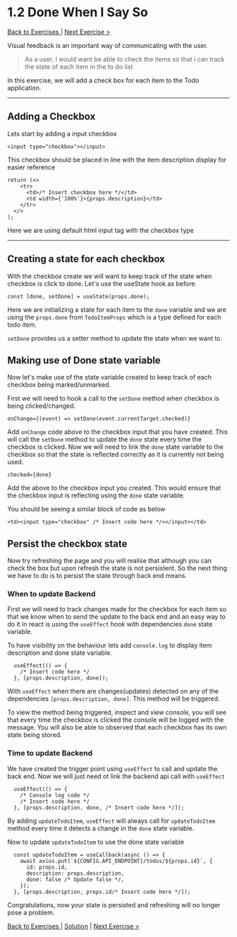 # 1.2 Done When I Say So

[Back to Exercises ](./README.md) | [Next Exercise >](./13-StretchGoals.md)

Visual feedback is an important way of communicating with the user.

> As a user, I would want be able to check the items so that i can track the state of each item in the to do list

In this exercise, we will add a check box for each item to the Todo application.

---

## Adding a Checkbox

Lets start by adding a input checkbox
```tsx
<input type="checkbox"></input>
```
This checkbox should be placed in line with the item description display for easier reference

```tsx
return (<>
    <tr>
      <td>/* Insert checkbox here */</td>
      <td width={'100%'}>{props.description}</td>
    </tr>
  </>
);
```
Here we are using default html input tag with the checkbox type

---

## Creating a state for each checkbox

With the checkbox create we will want to keep track of the state when checkbox is click to done.
Let's use the useState hook as before.
```tsx
const [done, setDone] = useState(props.done);
```
Here we are initializing a state for each item to the `done` variable and we are using the `props.done` from `TodoItemProps` which is a type defined for each todo item.

`setDone` provides us a setter method to update the state when we want to.

## Making use of Done state variable

Now let's make use of the state variable created to keep track of each checkbox being marked/unmarked.

First we will need to hook a call to the `setDone` method when checkbox is being clicked/changed.

```tsx
onChange={(event) => setDone(event.currentTarget.checked)}
```

Add `onChange` code above to the checkbox input that you have created. This will call the `setDone` method to update the `done` state every time the checkbox is clicked.
Now we will need to link the `done` state variable to the checkbox so that the state is reflected correctly as it is currently not being used.

```tsx
checked={done}
```

Add the above to the checkbox input you created. This would ensure that the checkbox input is reflecting using the `done` state variable.

You should be seeing a similar block of code as below

```tsx
<td><input type="checkbox" /* Insert code here */></input></td>
```

## Persist the checkbox state

Now try refreshing the page and you will realise that although you can check the box but upon refresh the state is not persistent. So the next thing we have to do is to persist the state through back end means.

### When to update Backend

First we will need to track changes made for the checkbox for each item so that we know when to send the update to the back end and an easy way to do it in react is using the `useEffect` hook with dependencies `done` state variable.

To have visibility on the behaviour lets add `console.log` to display item description and done state variable.

```tsx
  useEffect(() => {
    /* Insert code here */
  }, [props.description, done]);
```

With `useEffect` when there are changes(updates) detected on any of the dependencies `[props.description, done]`. This method will be triggered.

To view the method being triggered, inspect and view console, you will see that every time the checkbox is clicked the console will be logged with the message. You will also be able to observed that each checkbox has its own state being stored.

### Time to update Backend

We have created the trigger point using `useEffect` to call and update the back end. Now we will just need ot link the backend api call with `useEffect`

```tsx
  useEffect(() => {
    /* Console log code */
    /* Insert code here */
  }, [props.description, done, /* Insert code here */]);
```

By adding `updateTodoItem`, `useEffect` will always call for `updateTodoItem` method every time it detects a change in the `done` state variable.

Now to update `updateTodoItem` to use the done state variable

```tsx
  const updateTodoItem = useCallback(async () => {
    await axios.put(`${CONFIG.API_ENDPOINT}/todos/${props.id}`, {
      id: props.id,
      description: props.description,
      done: false /* Update false */,
    });
  }, [props.description, props.id/* Insert code here */]);
```

Congratulations, now your state is persisted and refreshing will no longer pose a problem.


[Back to Exercises ](./README.md) | [Solution](../solutions/12-DoneWhenISaySo.md) | [Next Exercise >](./13-StretchGoals.md)
